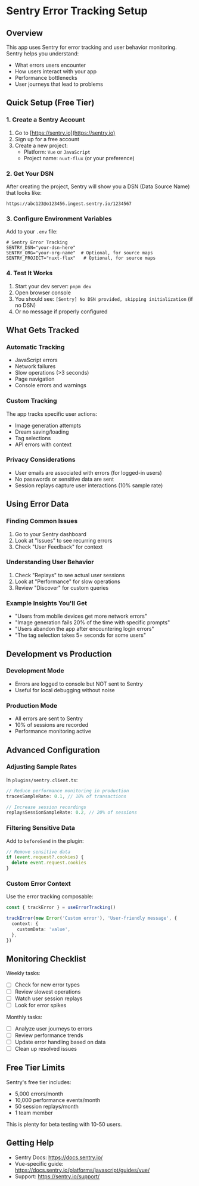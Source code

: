 # Sentry Error Tracking Setup

## Overview

This app uses Sentry for error tracking and user behavior monitoring. Sentry helps you understand:

- What errors users encounter
- How users interact with your app
- Performance bottlenecks
- User journeys that lead to problems

## Quick Setup (Free Tier)

### 1. Create a Sentry Account

1. Go to [https://sentry.io](https://sentry.io)
2. Sign up for a free account
3. Create a new project:
   - Platform: `Vue` or `JavaScript`
   - Project name: `nuxt-flux` (or your preference)

### 2. Get Your DSN

After creating the project, Sentry will show you a DSN (Data Source Name) that looks like:

```
https://abc123@o123456.ingest.sentry.io/1234567
```

### 3. Configure Environment Variables

Add to your `.env` file:

```env
# Sentry Error Tracking
SENTRY_DSN="your-dsn-here"
SENTRY_ORG="your-org-name"  # Optional, for source maps
SENTRY_PROJECT="nuxt-flux"   # Optional, for source maps
```

### 4. Test It Works

1. Start your dev server: `pnpm dev`
2. Open browser console
3. You should see: `[Sentry] No DSN provided, skipping initialization` (if no DSN)
4. Or no message if properly configured

## What Gets Tracked

### Automatic Tracking

- JavaScript errors
- Network failures
- Slow operations (>3 seconds)
- Page navigation
- Console errors and warnings

### Custom Tracking

The app tracks specific user actions:

- Image generation attempts
- Dream saving/loading
- Tag selections
- API errors with context

### Privacy Considerations

- User emails are associated with errors (for logged-in users)
- No passwords or sensitive data are sent
- Session replays capture user interactions (10% sample rate)

## Using Error Data

### Finding Common Issues

1. Go to your Sentry dashboard
2. Look at "Issues" to see recurring errors
3. Check "User Feedback" for context

### Understanding User Behavior

1. Check "Replays" to see actual user sessions
2. Look at "Performance" for slow operations
3. Review "Discover" for custom queries

### Example Insights You'll Get

- "Users from mobile devices get more network errors"
- "Image generation fails 20% of the time with specific prompts"
- "Users abandon the app after encountering login errors"
- "The tag selection takes 5+ seconds for some users"

## Development vs Production

### Development Mode

- Errors are logged to console but NOT sent to Sentry
- Useful for local debugging without noise

### Production Mode

- All errors are sent to Sentry
- 10% of sessions are recorded
- Performance monitoring active

## Advanced Configuration

### Adjusting Sample Rates

In `plugins/sentry.client.ts`:

```typescript
// Reduce performance monitoring in production
tracesSampleRate: 0.1, // 10% of transactions

// Increase session recordings
replaysSessionSampleRate: 0.2, // 20% of sessions
```

### Filtering Sensitive Data

Add to `beforeSend` in the plugin:

```typescript
// Remove sensitive data
if (event.request?.cookies) {
  delete event.request.cookies
}
```

### Custom Error Context

Use the error tracking composable:

```typescript
const { trackError } = useErrorTracking()

trackError(new Error('Custom error'), 'User-friendly message', {
  context: {
    customData: 'value',
  },
})
```

## Monitoring Checklist

Weekly tasks:

- [ ] Check for new error types
- [ ] Review slowest operations
- [ ] Watch user session replays
- [ ] Look for error spikes

Monthly tasks:

- [ ] Analyze user journeys to errors
- [ ] Review performance trends
- [ ] Update error handling based on data
- [ ] Clean up resolved issues

## Free Tier Limits

Sentry's free tier includes:

- 5,000 errors/month
- 10,000 performance events/month
- 50 session replays/month
- 1 team member

This is plenty for beta testing with 10-50 users.

## Getting Help

- Sentry Docs: https://docs.sentry.io/
- Vue-specific guide: https://docs.sentry.io/platforms/javascript/guides/vue/
- Support: https://sentry.io/support/

